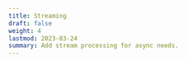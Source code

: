 ```yaml
---
title: Streaming
draft: false
weight: 4
lastmod: 2023-03-24
summary: Add stream processing for async needs.
---
```


